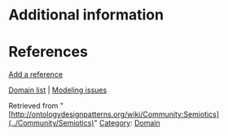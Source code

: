 #  Additional information


#  References


[Add a reference](index.php@title=Odp%253AAdd_reference&subject=../Community/Semiotics "http://ontologydesignpatterns.org/wiki/index.php?title=Odp:Add_reference&subject=Community%3ASemiotics")


  




[Domain list](../Community/Domain "Community:Domain") | [Modeling issues](../Community/Main "Community:Main")


Retrieved from "[http://ontologydesignpatterns.org/wiki/Community:Semiotics](../Community/Semiotics)"
 [Category](http://ontologydesignpatterns.org/wiki/Special:Categories "Special:Categories"): [Domain](../Category/Domain "Category:Domain")
